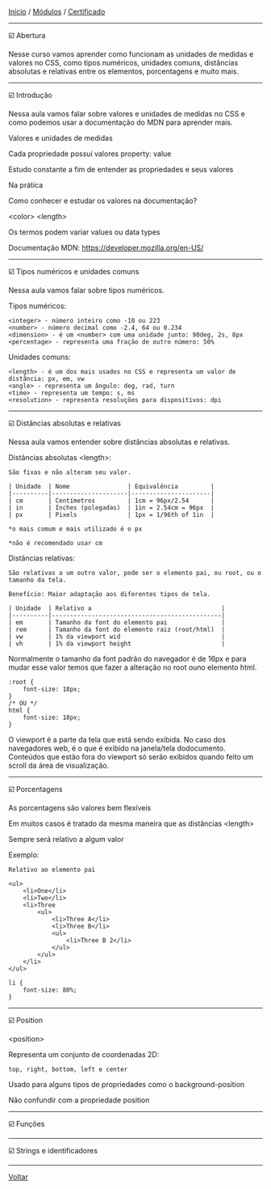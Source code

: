 [Início](https://github.com/Thalyalm/rocketseat-trilha-fundamentar) /
[Módulos](https://github.com/Thalyalm/rocketseat-trilha-fundamentar/tree/main/modulos) /
[Certificado](https://github.com/Thalyalm/rocketseat-trilha-fundamentar/tree/main/certificado)

---

:ballot_box_with_check: Abertura

Nesse curso vamos aprender como funcionam as unidades de medidas e valores no CSS, como tipos numéricos, unidades comuns, distâncias absolutas e relativas entre os elementos, porcentagens e muito mais.

---

:ballot_box_with_check: Introdução

Nessa aula vamos falar sobre valores e unidades de medidas no CSS e como podemos usar a documentação do MDN para aprender mais.

Valores e unidades de medidas

Cada propriedade possui valores property: value

Estudo constante a fim de entender as propriedades e seus valores

Na prática

Como conhecer e estudar os valores na documentação?
    
&lt;color&gt; &lt;length&gt;

Os termos podem variar values ou data types

Documentação MDN: https://developer.mozilla.org/en-US/

---

:ballot_box_with_check: Tipos numéricos e unidades comuns

Nessa aula vamos falar sobre tipos numéricos.

Tipos numéricos:

    <integer> - número inteiro como -10 ou 223
    <number> - número decimal como -2.4, 64 ou 0.234
    <dimension> - é um <number> com uma unidade junto: 90deg, 2s, 8px
    <percentage> - representa uma fração de outro número: 50%

Unidades comuns:

    <length> - é um dos mais usados no CSS e representa um valor de distância: px, em, vw
    <angle> - representa um ângulo: deg, rad, turn
    <time> - representa um tempo: s, ms
    <resolution> - representa resoluções para dispositivos: dpi

---

:ballot_box_with_check: Distâncias absolutas e relativas

Nessa aula vamos entender sobre distâncias absolutas e relativas.

Distâncias absolutas &lt;length&gt;:

    São fixas e não alteram seu valor.

    | Unidade  | Nome                | Equivalência         |
    |----------|---------------------|----------------------|
    | cm       | Centímetros         | 1cm = 96px/2.54      | 
    | in       | Inches (polegadas)  | 1in = 2.54cm = 96px  | 
    | px       | Pixels              | 1px = 1/96th of 1in  |

    *o mais comum e mais utilizado é o px

    *não é recomendado usar cm

Distâncias relativas:

    São relativas a um outro valor, pode ser o elemento pai, ou root, ou o tamanho da tela.

    Benefício: Maior adaptação aos diferentes tipos de tela.

    | Unidade  | Relativo a                                    |
    |----------|-----------------------------------------------|
    | em       | Tamanho da font do elemento pai               |
    | rem      | Tamanho da font do elemento raiz (root/html)  | 
    | vw       | 1% da viewport wid                            |  
    | vh       | 1% da viewport height                         |

Normalmente o tamanho da font padrão do navegador é de 16px e para mudar esse valor temos que fazer a alteração no root ouno elemento html.

    :root {
        font-size: 18px;
    }
    /* OU */
    html {
        font-size: 18px;
    }

O viewport é a parte da tela que está sendo exibida. No caso dos navegadores web, é o que é exibido na janela/tela dodocumento. Conteúdos que estão fora do viewport só serão exibidos quando feito um scroll da área de visualização.

---

:ballot_box_with_check: Porcentagens

As porcentagens são valores bem flexíveis

Em muitos casos é tratado da mesma maneira que as distâncias &lt;length&gt;

Sempre será relativo a algum valor

Exemplo:

    Relativo ao elemento pai

    <ul>
        <li>One</li>
        <li>Two</li>
        <li>Three
            <ul>
                <li>Three A</li>
                <li>Three B</li>
                <ul>
                    <li>Three B 2</li>
                </ul>
            </ul>
        </li>
    </ul>

    li {
        font-size: 80%;
    }

---

:ballot_box_with_check: Position

&lt;position&gt;

Representa um conjunto de coordenadas 2D:
    
    top, right, bottom, left e center

Usado para alguns tipos de propriedades como o background-position

Não confundir com a propriedade position

---

:ballot_box_with_check: Funções

---

:ballot_box_with_check: Strings e identificadores

---

[Voltar](https://github.com/Thalyalm/rocketseat-trilha-fundamentar/tree/main/modulos/nem-tudo-sao-pixels)